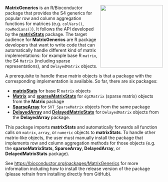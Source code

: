 [<img src="https://www.bioconductor.org/images/logo/jpg/bioconductor_logo_rgb.jpg" width="200" align="right"/>](https://bioconductor.org/)

**MatrixGenerics** is an R/Bioconductor package that provides the S4 generics for popular row and column aggregation functions for matrices (e.g. `colVars()`, `rowMedians()`). It follows the API developed by the [**matrixStats**](https://cran.r-project.org/package=matrixStats) package. The target audience for **MatrixGenerics** are R package developers that want to write code that can automatically handle different kind of matrix implementations: for example base R `matrix`, the S4 `Matrix` (including sparse representations), and `DelayedMatrix` objects.

A prerequisite to handle these matrix objects is that a package with the corresponding implementation is available. So far, there are six packages:

* [**matrixStats**](https://cran.r-project.org/package=matrixStats) for base R `matrix` objects
* [**Matrix**](https://cran.r-project.org/package=Matrix) and [**sparseMatrixStats**](https://github.com/const-ae/sparseMatrixStats) for `dgCMatrix` (sparse matrix) objects from the **Matrix** package
* [**SparseArray**](https://bioconductor.org/packages/SparseArray) for `SVT_SparseMatrix` objects from the same package
* [**DelayedArray**](https://bioconductor.org/packages/DelayedArray) and [**DelayedMatrixStats**](https://bioconductor.org/packages/DelayedMatrixStats) for `DelayedMatrix` objects from the **DelayedArray** package.

This package imports **matrixStats** and automatically forwards all function calls on `matrix`, `array`, or `numeric` objects to **matrixStats**. To handle other matrix-like objects, the user must manually install the package that implements row and column aggregation methods for those objects (e.g. the **sparseMatrixStats**, **SparseArray**, **DelayedArray**, or **DelayedMatrixStats** package).

See https://bioconductor.org/packages/MatrixGenerics for more information including how to install the release version of the package (please refrain from installing directly from GitHub).

